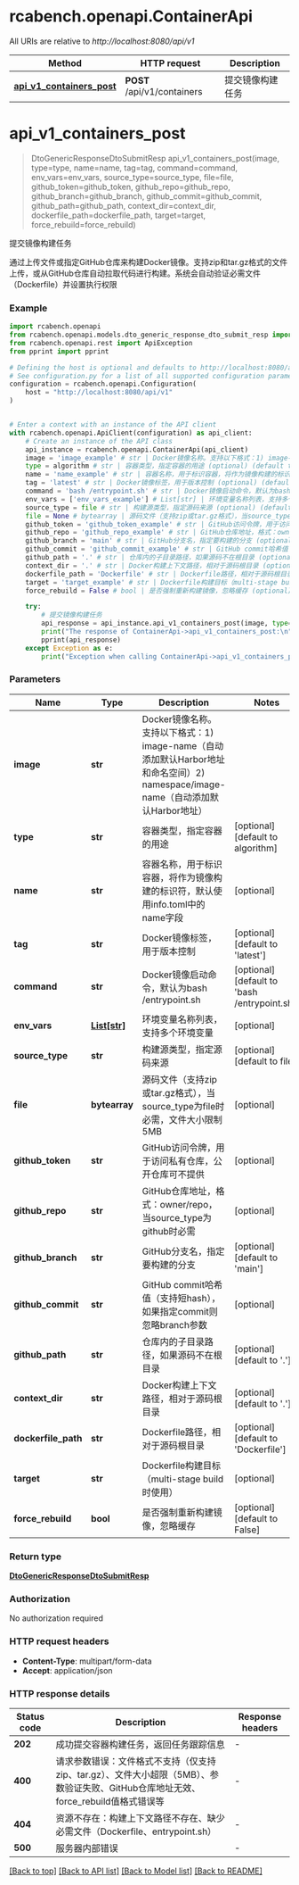 # rcabench.openapi.ContainerApi

All URIs are relative to *http://localhost:8080/api/v1*

Method | HTTP request | Description
------------- | ------------- | -------------
[**api_v1_containers_post**](ContainerApi.md#api_v1_containers_post) | **POST** /api/v1/containers | 提交镜像构建任务


# **api_v1_containers_post**
> DtoGenericResponseDtoSubmitResp api_v1_containers_post(image, type=type, name=name, tag=tag, command=command, env_vars=env_vars, source_type=source_type, file=file, github_token=github_token, github_repo=github_repo, github_branch=github_branch, github_commit=github_commit, github_path=github_path, context_dir=context_dir, dockerfile_path=dockerfile_path, target=target, force_rebuild=force_rebuild)

提交镜像构建任务

通过上传文件或指定GitHub仓库来构建Docker镜像。支持zip和tar.gz格式的文件上传，或从GitHub仓库自动拉取代码进行构建。系统会自动验证必需文件（Dockerfile）并设置执行权限

### Example


```python
import rcabench.openapi
from rcabench.openapi.models.dto_generic_response_dto_submit_resp import DtoGenericResponseDtoSubmitResp
from rcabench.openapi.rest import ApiException
from pprint import pprint

# Defining the host is optional and defaults to http://localhost:8080/api/v1
# See configuration.py for a list of all supported configuration parameters.
configuration = rcabench.openapi.Configuration(
    host = "http://localhost:8080/api/v1"
)


# Enter a context with an instance of the API client
with rcabench.openapi.ApiClient(configuration) as api_client:
    # Create an instance of the API class
    api_instance = rcabench.openapi.ContainerApi(api_client)
    image = 'image_example' # str | Docker镜像名称。支持以下格式：1) image-name（自动添加默认Harbor地址和命名空间）2) namespace/image-name（自动添加默认Harbor地址）
    type = algorithm # str | 容器类型，指定容器的用途 (optional) (default to algorithm)
    name = 'name_example' # str | 容器名称，用于标识容器，将作为镜像构建的标识符，默认使用info.toml中的name字段 (optional)
    tag = 'latest' # str | Docker镜像标签，用于版本控制 (optional) (default to 'latest')
    command = 'bash /entrypoint.sh' # str | Docker镜像启动命令，默认为bash /entrypoint.sh (optional) (default to 'bash /entrypoint.sh')
    env_vars = ['env_vars_example'] # List[str] | 环境变量名称列表，支持多个环境变量 (optional)
    source_type = file # str | 构建源类型，指定源码来源 (optional) (default to file)
    file = None # bytearray | 源码文件（支持zip或tar.gz格式），当source_type为file时必需，文件大小限制5MB (optional)
    github_token = 'github_token_example' # str | GitHub访问令牌，用于访问私有仓库，公开仓库可不提供 (optional)
    github_repo = 'github_repo_example' # str | GitHub仓库地址，格式：owner/repo，当source_type为github时必需 (optional)
    github_branch = 'main' # str | GitHub分支名，指定要构建的分支 (optional) (default to 'main')
    github_commit = 'github_commit_example' # str | GitHub commit哈希值（支持短hash），如果指定commit则忽略branch参数 (optional)
    github_path = '.' # str | 仓库内的子目录路径，如果源码不在根目录 (optional) (default to '.')
    context_dir = '.' # str | Docker构建上下文路径，相对于源码根目录 (optional) (default to '.')
    dockerfile_path = 'Dockerfile' # str | Dockerfile路径，相对于源码根目录 (optional) (default to 'Dockerfile')
    target = 'target_example' # str | Dockerfile构建目标（multi-stage build时使用） (optional)
    force_rebuild = False # bool | 是否强制重新构建镜像，忽略缓存 (optional) (default to False)

    try:
        # 提交镜像构建任务
        api_response = api_instance.api_v1_containers_post(image, type=type, name=name, tag=tag, command=command, env_vars=env_vars, source_type=source_type, file=file, github_token=github_token, github_repo=github_repo, github_branch=github_branch, github_commit=github_commit, github_path=github_path, context_dir=context_dir, dockerfile_path=dockerfile_path, target=target, force_rebuild=force_rebuild)
        print("The response of ContainerApi->api_v1_containers_post:\n")
        pprint(api_response)
    except Exception as e:
        print("Exception when calling ContainerApi->api_v1_containers_post: %s\n" % e)
```



### Parameters


Name | Type | Description  | Notes
------------- | ------------- | ------------- | -------------
 **image** | **str**| Docker镜像名称。支持以下格式：1) image-name（自动添加默认Harbor地址和命名空间）2) namespace/image-name（自动添加默认Harbor地址） | 
 **type** | **str**| 容器类型，指定容器的用途 | [optional] [default to algorithm]
 **name** | **str**| 容器名称，用于标识容器，将作为镜像构建的标识符，默认使用info.toml中的name字段 | [optional] 
 **tag** | **str**| Docker镜像标签，用于版本控制 | [optional] [default to &#39;latest&#39;]
 **command** | **str**| Docker镜像启动命令，默认为bash /entrypoint.sh | [optional] [default to &#39;bash /entrypoint.sh&#39;]
 **env_vars** | [**List[str]**](str.md)| 环境变量名称列表，支持多个环境变量 | [optional] 
 **source_type** | **str**| 构建源类型，指定源码来源 | [optional] [default to file]
 **file** | **bytearray**| 源码文件（支持zip或tar.gz格式），当source_type为file时必需，文件大小限制5MB | [optional] 
 **github_token** | **str**| GitHub访问令牌，用于访问私有仓库，公开仓库可不提供 | [optional] 
 **github_repo** | **str**| GitHub仓库地址，格式：owner/repo，当source_type为github时必需 | [optional] 
 **github_branch** | **str**| GitHub分支名，指定要构建的分支 | [optional] [default to &#39;main&#39;]
 **github_commit** | **str**| GitHub commit哈希值（支持短hash），如果指定commit则忽略branch参数 | [optional] 
 **github_path** | **str**| 仓库内的子目录路径，如果源码不在根目录 | [optional] [default to &#39;.&#39;]
 **context_dir** | **str**| Docker构建上下文路径，相对于源码根目录 | [optional] [default to &#39;.&#39;]
 **dockerfile_path** | **str**| Dockerfile路径，相对于源码根目录 | [optional] [default to &#39;Dockerfile&#39;]
 **target** | **str**| Dockerfile构建目标（multi-stage build时使用） | [optional] 
 **force_rebuild** | **bool**| 是否强制重新构建镜像，忽略缓存 | [optional] [default to False]

### Return type

[**DtoGenericResponseDtoSubmitResp**](DtoGenericResponseDtoSubmitResp.md)

### Authorization

No authorization required

### HTTP request headers

 - **Content-Type**: multipart/form-data
 - **Accept**: application/json

### HTTP response details

| Status code | Description | Response headers |
|-------------|-------------|------------------|
**202** | 成功提交容器构建任务，返回任务跟踪信息 |  -  |
**400** | 请求参数错误：文件格式不支持（仅支持zip、tar.gz）、文件大小超限（5MB）、参数验证失败、GitHub仓库地址无效、force_rebuild值格式错误等 |  -  |
**404** | 资源不存在：构建上下文路径不存在、缺少必需文件（Dockerfile、entrypoint.sh） |  -  |
**500** | 服务器内部错误 |  -  |

[[Back to top]](#) [[Back to API list]](../README.md#documentation-for-api-endpoints) [[Back to Model list]](../README.md#documentation-for-models) [[Back to README]](../README.md)

